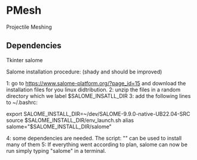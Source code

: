 # PMesh
Projectile Meshing


## Dependencies 

Tkinter
salome

Salome installation procedure: (shady and should be improved)

1: go to https://www.salome-platform.org/?page_id=15 and download the installation files for you linux didtribution. 
2: unzip the files in a random directory which we label $SALOME_INSATLL_DIR
3: add the following lines to ~/.bashrc:

export SALOME_INSTALL_DIR=~/dev/SALOME-9.9.0-native-UB22.04-SRC
source $SALOME_INSTALL_DIR/env_launch.sh
alias salome="$SALOME_INSTALL_DIR/salome"

4: some dependencies are needed. The script: "" can be used to install many of them
5: If everything went according to plan, salome can now be run simply typing "salome" in a terminal.

